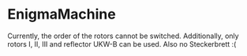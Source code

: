 # EnigmaMachine
Currently, the order of the rotors cannot be switched. Additionally, only rotors I, II, III and reflector UKW-B can be used. Also no Steckerbrett :(

